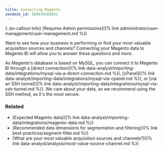 ```yaml
---
title: Connecting Magento
zendesk_id: 360016505852
---
```


{:.bs-callout-info}
[Requires Admin permissions]({% link administrator/user-management/user-management.md %})

Want to see how your business is performing or find your most valuable acquisition sources and channels? Connecting your Magento data to Magento BI will allow you to answer these questions and more.

As Magento\'s database is based on MySQL, you can connect it to Magento BI through a [direct connection]({% link data-analyst/importing-data/integrations/mysql-via-a-direct-connection.md %}), [cPanel]({% link data-analyst/importing-data/integrations/mysql-via-cpanel.md %}), or [via an SSH tunnel]({% link data-analyst/importing-data/integrations/mysql-via-ssh-tunnel.md %}). We care about your data, so we recommend using the SSH method, as it\'s the most secure.

### Related

* [Expected Magento data]({% link data-analyst/importing-data/integrations/magento-data.md %})
* [Recommended data dimensions for segmentation and filtering]({% link best-practices/segment-filter.md %})
* [What are your most valuable acquisition sources and channels?]({% link data-analyst/analysis/most-value-source-channel.md %})

